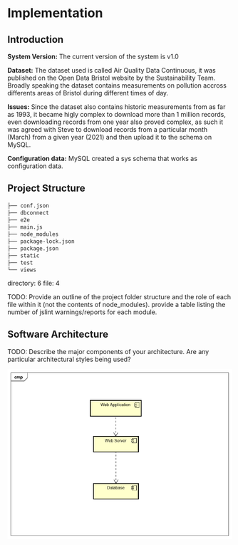 # Implementation

## Introduction
**System Version:** The current version of the system is v1.0

**Dataset:** The dataset used is called Air Quality Data Continuous, it was published on the Open Data Bristol website by the Sustainability Team.  Broadly speaking the dataset contains measurements on pollution accross differents areas of Bristol during different times of day.

**Issues:** Since the dataset also contains historic measurements from as far as 1993, it became higly complex to download more than 1 million records, even downloading records from one year also proved complex, as such it was agreed with Steve to download records from a particular month (March) from a given year (2021) and then upload it to the schema on MySQL. 

**Configuration data:** MySQL created a sys schema that works as configuration data.

## Project Structure

```
├── conf.json
├── dbconnect
├── e2e
├── main.js
├── node_modules
├── package-lock.json
├── package.json
├── static
├── test
└── views
```

directory: 6 file: 4

TODO: Provide an outline of the project folder structure and the role of each file within it (not the contents of node_modules).
provide a table listing the number of jslint warnings/reports for each module.

## Software Architecture
TODO: Describe the major components of your architecture. Are any particular architectural styles being used?

![Insert your component Diagram here](images/component.png)
